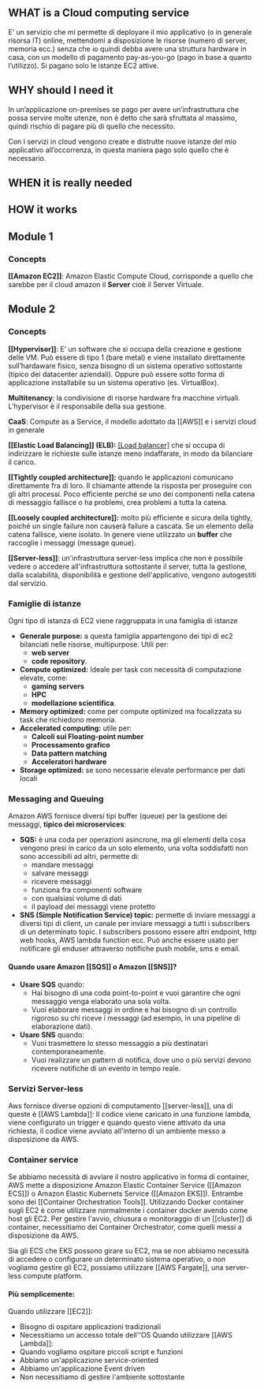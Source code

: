 ## WHAT is a Cloud computing service

E’ un servizio che mi permette di deployare il mio applicativo (o in generale risorsa IT) online, mettendomi a disposizione le risorse (numero di server, memoria ecc.) senza che io quindi debba avere una struttura hardware in casa, con un modello di pagamento pay-as-you-go (pago in base a quanto l’utilizzo). Si pagano solo le istanze EC2 attive.

## WHY should I need it

In un’applicazione on-premises se pago per avere un’infrastruttura che possa servire molte utenze, non è detto che sarà sfruttata al massimo, quindi rischio di pagare più di quello che necessito.

Con i servizi in cloud vengono create e distrutte nuove istanze del mio applicativo all’occorrenza, in questa maniera pago solo quello che è necessario.

## WHEN it is really needed

## HOW it works

## Module 1

### Concepts

**[[Amazon EC2]]**: Amazon Elastic Compute Cloud, corrisponde a quello che sarebbe per il cloud amazon il **Server** cioè il Server Virtuale.

## Module 2

### Concepts

**[[Hypervisor]]**: E’ un software che si occupa della creazione e gestione delle VM. Può essere di tipo 1 (bare metal) e viene installato direttamente sull’hardaware fisico, senza bisogno di un sistema operativo sottostante (tipico dei datacenter aziendali). Oppure può essere sotto forma di applicazione installabile su un sistema operativo (es. VirtualBox).

**Multitenancy**: la condivisione di risorse hardware fra macchine virtuali. L’hypervisor è il responsabile della sua gestione.

**CaaS**: Compute as a Service, il modello adottato da [[AWS]] e i servizi cloud in generale

**[[Elastic Load Balancing]] (ELB):** [[Load balancer]](applicazione) che si occupa di indirizzare le richieste sulle istanze meno indaffarate, in modo da bilanciare il carico.

**[[Tightly coupled architecture]]:** quando le applicazioni comunicano direttamente fra di loro. Il chiamante attende la risposta per proseguire con gli altri processi. Poco efficiente perché se uno dei componenti nella catena di messaggio fallisce o ha problemi, crea problemi a tutta la catena.

**[[Loosely coupled architecture]]:** molto più efficiente e sicura della tightly, poiché un single failure non causerà failure a cascata. Se un elemento della catena fallisce, viene isolato. In genere viene utilizzato un **buffer** che raccoglie i messaggi (message queue).

**[[Server-less]]**: un'infrastruttura server-less implica che non è possibile vedere o accedere all'infrastruttura sottostante il server, tutta la gestione, dalla scalabilità, disponibilità e gestione dell'applicativo, vengono autogestiti dal servizio.
### Famiglie di istanze

Ogni tipo di istanza di EC2 viene raggruppata in una famiglia di istanze

- **Generale purpose:** a questa famiglia appartengono dei tipi di ec2 bilanciati nelle risorse, multipurpose. Utili per:
    - **web server**
    - **code repository**.
- **Compute optimized:** Ideale per task con necessità di computazione elevate, come:
    - **gaming servers**
    - **HPC**
    - **modellazione scientifica**.
- **Memory optimized:** come per compute optimized ma focalizzata su task che richiedono memoria.
- **Accelerated computing:** utile per:
    - **Calcoli sui Floating-point number**
    - **Processamento grafico**
    - **Data pattern matching**
    - **Acceleratori hardware**
- **Storage optimized:** se sono necessarie elevate performance per dati locali

### Messaging and Queuing

Amazon AWS fornisce diversi tipi buffer (queue) per la gestione dei messaggi, **tipico dei microservices**:

- **SQS:** è una coda per operazioni asincrone, ma gli elementi della cosa vengono presi in carico da un solo elemento, una volta soddisfatti non sono accessibili ad altri, permette di:
    - mandare messaggi
    - salvare messaggi
    - ricevere messaggi
    - funziona fra componenti software
    - con qualsiasi volume di dati
    - il payload dei messaggi viene protetto
- **SNS (Simple Notification Service) topic:** permette di inviare messaggi a diversi tipi di client, un canale per inviare messaggi a tutti i subscribers di un determinato topic. I subscribers possono essere altri endpoint, http web hooks, AWS lambda function ecc. Può anche essere usato per notificare gli enduser attraverso notifiche push mobile, sms e email.

#### Quando usare Amazon [[SQS]] o Amazon [[SNS]]?

- **Usare SQS** quando:
    - Hai bisogno di una coda point-to-point e vuoi garantire che ogni messaggio venga elaborato una sola volta.
    - Vuoi elaborare messaggi in ordine e hai bisogno di un controllo rigoroso su chi riceve i messaggi (ad esempio, in una pipeline di elaborazione dati).
- **Usare SNS** quando:
    - Vuoi trasmettere lo stesso messaggio a più destinatari contemporaneamente.
    - Vuoi realizzare un pattern di notifica, dove uno o più servizi devono ricevere notifiche di un evento in tempo reale.
### Servizi Server-less
Aws fornisce diverse opzioni di computamento [[server-less]], una di queste è [[AWS Lambda]]:
Il codice viene caricato in una funzione lambda, viene configurato un trigger e quando questo viene attivato da una richiesta, il codice viene avviato all'interno di un ambiente messo a disposizione da AWS.

### Container service
Se abbiamo necessità di avviare il nostro applicativo in forma di container, AWS mette a disposizione Amazon Elastic Container Service ([[Amazon ECS]]) o Amazon Elastic Kubernets Service ([[Amazon EKS]]). Entrambe sono dei [[Container Orchestration Tools]].
Utilizzando Docker container sugli EC2 è come utilizzare normalmente i container docker avendo come host gli EC2. Per gestire l'avvio, chiusura o monitoraggio di un [[cluster]] di container, necessitiamo dei Container Orchestrator, come quelli messi a disposizione da AWS.

Sia gli ECS che EKS possono girare su EC2, ma se non abbiamo necessità di accedere o configurare un determinato sistema operativo, o non vogliamo gestire gli EC2, possiamo utilizzare [[AWS Fargate]], una server-less compute platform.

#### Più semplicemente:
Quando utilizzare [[EC2]]:
- Bisogno di ospitare applicazioni tradizionali
- Necessitiamo un accesso totale dell''OS
Quando utilizzare [[AWS Lambda]]:
- Quando vogliamo ospitare piccoli script e funzioni
- Abbiamo un'applicazione service-oriented
- Abbiamo un'applicazione Event driven
- Non necessitiamo di gestire l'ambiente sottostante
